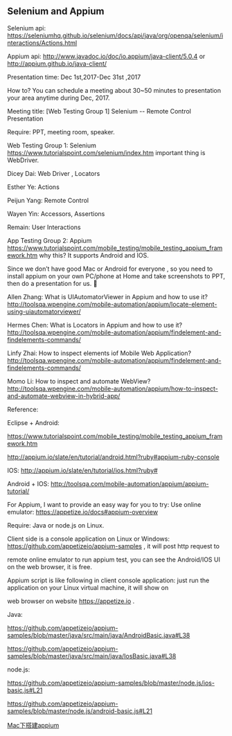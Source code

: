## Selenium and Appium

Selenium api: https://seleniumhq.github.io/selenium/docs/api/java/org/openqa/selenium/interactions/Actions.html

Appium api: http://www.javadoc.io/doc/io.appium/java-client/5.0.4 or http://appium.github.io/java-client/ 

Presentation time: Dec 1st,2017-Dec 31st ,2017

How to? You can schedule a meeting about 30~50 minutes to presentation your area anytime during Dec, 2017. 

Meeting title: [Web Testing Group 1] Selenium -- Remote Control Presentation

Require: PPT, meeting room, speaker.


Web Testing Group 1: Selenium https://www.tutorialspoint.com/selenium/index.htm important thing is WebDriver.

Dicey Dai: Web Driver , Locators

Esther Ye: Actions

Peijun Yang: Remote Control

Wayen Yin: Accessors, Assertions

Remain: User Interactions


App Testing Group 2: Appium https://www.tutorialspoint.com/mobile_testing/mobile_testing_appium_framework.htm why this? It supports Android and IOS.

Since we don’t have good Mac or Android for everyone , so you need to install appium on your own PC/phone at Home and take screenshots to PPT, then do a presentation for us.  

Allen Zhang: What is UIAutomatorViewer in Appium and how to use it? http://toolsqa.wpengine.com/mobile-automation/appium/locate-element-using-uiautomatorviewer/ 

Hermes Chen: What is Locators in Appium and how to use it? http://toolsqa.wpengine.com/mobile-automation/appium/findelement-and-findelements-commands/ 

Linfy Zhai: How to inspect elements iof Mobile Web Application? http://toolsqa.wpengine.com/mobile-automation/appium/findelement-and-findelements-commands/ 

Momo Li: How to inspect and automate WebView? http://toolsqa.wpengine.com/mobile-automation/appium/how-to-inspect-and-automate-webview-in-hybrid-app/ 


Reference:

Eclipse + Android:

https://www.tutorialspoint.com/mobile_testing/mobile_testing_appium_framework.htm

http://appium.io/slate/en/tutorial/android.html?ruby#appium-ruby-console 


IOS: http://appium.io/slate/en/tutorial/ios.html?ruby# 


Android + IOS: http://toolsqa.com/mobile-automation/appium/appium-tutorial/ 

For Appium, I want to provide an easy way for you to try: Use online emulator: https://appetize.io/docs#appium-overview

Require: Java or node.js on Linux.

Client side is a console application on Linux or Windows: https://github.com/appetizeio/appium-samples , it will post http request to 

remote online emulator to run appium test, you can see the Android/IOS UI on the web browser, it is free.

Appium script is like following in client console application: just run the application on your Linux virtual machine, it will show on 

web browser on website https://appetize.io .

Java:

https://github.com/appetizeio/appium-samples/blob/master/java/src/main/java/AndroidBasic.java#L38

https://github.com/appetizeio/appium-samples/blob/master/java/src/main/java/IosBasic.java#L38 

node.js:

https://github.com/appetizeio/appium-samples/blob/master/node.js/ios-basic.js#L21

https://github.com/appetizeio/appium-samples/blob/master/node.js/android-basic.js#L21 


[Mac下搭建appium](http://qa.blog.163.com/blog/static/190147002201510161119832/)















